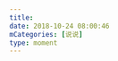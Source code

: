 ```yaml
---
title: 
date: 2018-10-24 08:00:46
mCategories: [说说]
type: moment
---
```


<div id="pics-20181024080046"></div>

<script src="/lib/moment/pics.js"></script>
<script>
var data = [
    {"link": "2018-10-24_000000.jpeg", "type": "shuoshuo"},
    {"link": "2018-10-24_000001.jpeg", "type": "shuoshuo"}
];
picsRender(data, "pics-20181024080046");
</script>
